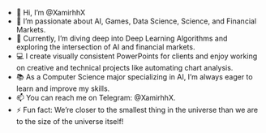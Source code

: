 - 👋 Hi, I’m @XamirhhX  
- 👀 I’m passionate about AI, Games, Data Science, Science, and Financial Markets.  
- 🌱 Currently, I’m diving deep into Deep Learning Algorithms and exploring the intersection of AI and financial markets.  
- 💻 I create visually consistent PowerPoints for clients and enjoy working on creative and technical projects like automating chart analysis.  
- 📚 As a Computer Science major specializing in AI, I’m always eager to learn and improve my skills.  
- 📫 You can reach me on Telegram: @XamirhhX.  
- ⚡ Fun fact: We’re closer to the smallest thing in the universe than we are to the size of the universe itself!  
